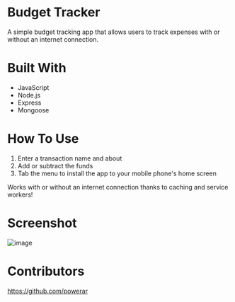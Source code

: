 # Budget Tracker
A simple budget tracking app that allows users to track expenses with or without an internet connection.

# Built With
* JavaScript
* Node.js
* Express
* Mongoose

# How To Use
1. Enter a transaction name and about
2. Add or subtract the funds
3. Tab the menu to install the app to your mobile phone's home screen

Works with or without an internet connection thanks to caching and service workers!

# Screenshot
![image](https://user-images.githubusercontent.com/78888642/124391918-ed6b5d00-dcc0-11eb-9a04-18657cc71689.png)

# Contributors
https://github.com/powerar
